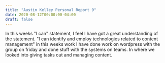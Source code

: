 ```yaml
---
title: "Austin Kelley Personal Report 9"
date: 2020-08-12T00:00:00-04:00
draft: false
---
```

In this weeks "I can" statement, I feel I have got a great understanding of the statement. "I can identify and employ technologies related to content management" in this weeks work I have done work on wordpress with the group on friday and done stuff with the systems on teams. In where we looked into giving tasks out and managing content. 

